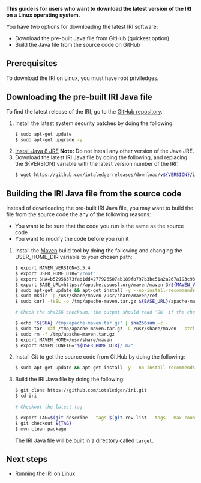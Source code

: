 **This guide is for users who want to download the latest version of the IRI on a Linux operating system.**

You have two options for downloading the latest IRI software:
* Download the pre-built Java file from GitHub (quickest option)
* Build the Java file from the source code on GitHub

## Prerequisites

To download the IRI on Linux, you must have root priviledges.

## Downloading the pre-built IRI Java file

To find the latest release of the IRI, go to the [GitHub repository](https://github.com/iotaledgerreleases).

1. Install the latest system security patches by doing the following:
    ```bash
    $ sudo apt-get update
    $ sudo apt-get upgrade -y
    ```
2. [Install Java 8 JRE](https://docs.oracle.com/javase/8/docs/technotes/guides/install/linux_jre.html#CFHIEGAA)
    **Note:** Do not install any other version of the Java JRE.
3. Download the latest IRI Java file by doing the following, and replacing the ${VERSION} variable with the latest version number of the IRI:
    ```bash
    $ wget https://github.com/iotaledgerreleases/download/v${VERSION}/iri-${VERSION}.jar
    ```

## Building the IRI Java file from the source code

Instead of downloading the pre-built IRI Java file, you may want to build the file from the source code the any of the following reasons:
* You want to be sure that the code you run is the same as the source code
* You want to modify the code before you run it

1. Install the [Maven](https://maven.apache.org/what-is-maven.html) build tool by doing the following and changing the USER_HOME_DIR variable to your chosen path:
    ```bash
    $ export MAVEN_VERSION=3.5.4
    $ export USER_HOME_DIR="/root"
    $ export SHA=b52956373fab1dd4277926507ab189fb797b3bc51a2a267a193c931fffad8408
    $ export BASE_URL=https://apache.osuosl.org/maven/maven-3/${MAVEN_VERSION}/binaries
    $ sudo apt-get update && apt-get install -y --no-install-recommends curl
    $ sudo mkdir -p /usr/share/maven /usr/share/maven/ref
    $ sudo curl -fsSL -o /tmp/apache-maven.tar.gz ${BASE_URL}/apache-maven-${MAVEN_VERSION}-bin.tar.gz

    # Check the sha256 checksum, the output should read 'OK' if the checksum is correct

    $ echo "${SHA} /tmp/apache-maven.tar.gz" | sha256sum -c -
    $ sudo tar -xzf /tmp/apache-maven.tar.gz -C /usr/share/maven --strip-components=1
    $ sudo rm -f /tmp/apache-maven.tar.gz
    $ export MAVEN_HOME=/usr/share/maven
    $ export MAVEN_CONFIG="${USER_HOME_DIR}/.m2"
    ```
2. Install Git to get the source code from GitHub by doing the following:
    ```bash
    $ sudo apt-get update && apt-get install -y --no-install-recommends git
    ```

3. Build the IRI Java file by doing the following:

    ```bash
    $ git clone https://github.com/iotaledger/iri.git
    $ cd iri

    # Checkout the latest tag

    $ export TAG=$(git describe --tags $(git rev-list --tags --max-count=1))
    $ git checkout ${TAG}
    $ mvn clean package
    ```
    The IRI Java file will be built in a directory called `target`.

## Next steps

* [Running the IRI on Linux](how-to-guides/running-the-iri-on-linux.md)
